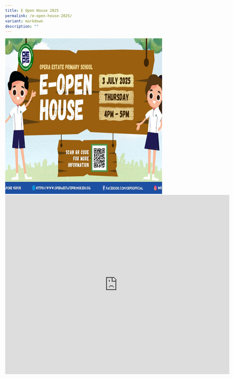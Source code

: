 ```yaml
---
title: E Open House 2025
permalink: /e-open-house-2025/
variant: markdown
description: ""
---
```

<center><img style="width:720px;height:500px;" alt="HTML tutorial" src="/images/2025/Openhouse2025/eopenhouseposter2025.jpg"><br>

<iframe allowfullscreen="true" height="576" width="720" frameborder="0" src="https://docs.google.com/presentation/d/e/2PACX-1vQtQF01Gzw5J2ZKlzx4izBmcmFdUet8v2EqfV8wJ1VtnRz7YNK7dcN5JPuW4ubWEsjcLGRiDdCaaAMr/embed?start=true&amp;loop=false&amp;delayms=0&amp;autoplay=true&amp;rm=minimal"></iframe>
</center>